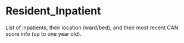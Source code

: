 # Resident_Inpatient
List of inpatients, their location (ward/bed), and their most recent CAN score info (up to one year old).
